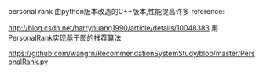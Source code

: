 personal rank
由python版本改造的C++版本,性能提高许多
reference:

http://blog.csdn.net/harryhuang1990/article/details/10048383 用PersonalRank实现基于图的推荐算法

https://github.com/wangrn/RecommendationSystemStudy/blob/master/PersonalRank.py
